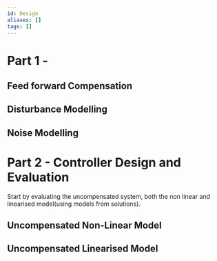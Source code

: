 ```yaml
---
id: Design
aliases: []
tags: []
---
```

# Part 1 - 
## Feed forward Compensation

## Disturbance Modelling

## Noise Modelling

# Part 2 - Controller Design and Evaluation
Start by evaluating the uncompensated system, both the non linear and linearised model(using models from solutions).
## Uncompensated Non-Linear Model

## Uncompensated Linearised Model
